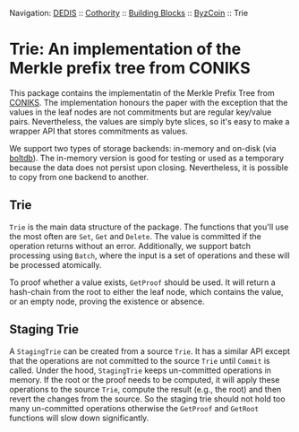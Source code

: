 Navigation: [DEDIS](https://github.com/dedis/doc/tree/master/README.md) ::
[Cothority](https://github.com/dedis/cothority/tree/main/README.md) ::
[Building Blocks](https://github.com/dedis/cothority/tree/main/doc/BuildingBlocks.md) ::
[ByzCoin](https://github.com/dedis/cothority/blob/main/byzcoin/README.md) ::
Trie

Trie: An implementation of the Merkle prefix tree from CONIKS
=============================================================

This package contains the implementatin of the Merkle Prefix Tree from
[CONIKS](https://www.usenix.org/system/files/conference/usenixsecurity15/sec15-paper-melara.pdf).
The implementation honours the paper with the exception that the values in the
leaf nodes are not commitments but are regular key/value pairs. Nevertheless,
the values are simply byte slices, so it's easy to make a wrapper API that
stores commitments as values.

We support two types of storage backends: in-memory and on-disk (via
[boltdb](https://github.com/etcd-io/bbolt)). The in-memory version is good for
testing or used as a temporary because the data does not persist upon closing.
Nevertheless, it is possible to copy from one backend to another.

Trie
----
`Trie` is the main data structure of the package. The functions that you'll use
the most often are `Set`, `Get` and `Delete`. The value is committed if the
operation returns without an error. Additionally, we support batch processing
using `Batch`, where the input is a set of operations and these will be
processed atomically.

To proof whether a value exists, `GetProof` should be used. It will return a
hash-chain from the root to either the leaf node, which contains the value, or
an empty node, proving the existence or absence.


Staging Trie
------------
A `StagingTrie` can be created from a source `Trie`. It has a similar API
except that the operations are not committed to the source `Trie` until
`Commit` is called. Under the hood, `StagingTrie` keeps un-committed operations
in memory. If the root or the proof needs to be computed, it will apply these
operations to the source `Trie`, compute the result (e.g., the root) and then
revert the changes from the source. So the staging trie should not hold too
many un-committed operations otherwise the `GetProof` and `GetRoot` functions
will slow down significantly.

